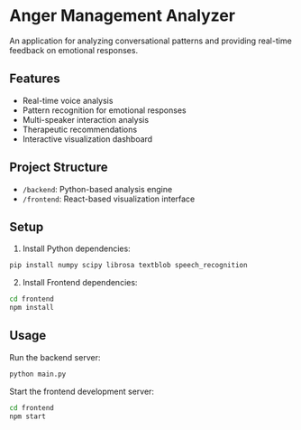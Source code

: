 # Anger Management Analyzer

An application for analyzing conversational patterns and providing real-time feedback on emotional responses.

## Features

- Real-time voice analysis
- Pattern recognition for emotional responses
- Multi-speaker interaction analysis
- Therapeutic recommendations
- Interactive visualization dashboard

## Project Structure

- `/backend`: Python-based analysis engine
- `/frontend`: React-based visualization interface

## Setup

1. Install Python dependencies:
```bash
pip install numpy scipy librosa textblob speech_recognition
```

2. Install Frontend dependencies:
```bash
cd frontend
npm install
```

## Usage

Run the backend server:
```bash
python main.py
```

Start the frontend development server:
```bash
cd frontend
npm start
```